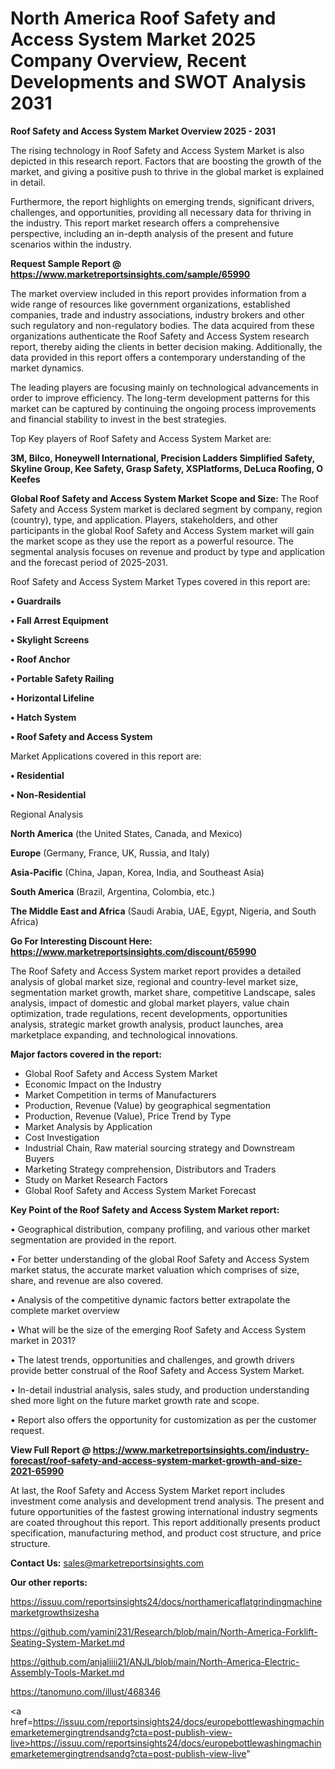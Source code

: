 # North America Roof Safety and Access System Market 2025 Company Overview, Recent Developments and SWOT Analysis 2031

<Strong> Roof Safety and Access System Market Overview 2025 - 2031</strong>

The rising technology in Roof Safety and Access System Market is also depicted in this research report. Factors that are boosting the growth of the market, and giving a positive push to thrive in the global market is explained in detail.

Furthermore, the report highlights on emerging trends, significant drivers, challenges, and opportunities, providing all necessary data for thriving in the industry. This report market research offers a comprehensive perspective, including an in-depth analysis of the present and future scenarios within the industry.

<strong>Request Sample Report @ <a href=https://www.marketreportsinsights.com/sample/65990>https://www.marketreportsinsights.com/sample/65990</a></strong>

The market overview included in this report provides information from a wide range of resources like government organizations, established companies, trade and industry associations, industry brokers and other such regulatory and non-regulatory bodies. The data acquired from these organizations authenticate the Roof Safety and Access System research report, thereby aiding the clients in better decision making. Additionally, the data provided in this report offers a contemporary understanding of the market dynamics.

The leading players are focusing mainly on technological advancements in order to improve efficiency. The long-term development patterns for this market can be captured by continuing the ongoing process improvements and financial stability to invest in the best strategies.

Top Key players of Roof Safety and Access System Market are:

<strong>3M, Bilco, Honeywell International, Precision Ladders Simplified Safety, Skyline Group, Kee Safety, Grasp Safety, XSPlatforms, DeLuca Roofing, O Keefes</strong>

<strong><b>Global Roof Safety and Access System Market Scope and Size:</b></strong>
The Roof Safety and Access System market is declared segment by company, region (country), type, and application. Players, stakeholders, and other participants in the global Roof Safety and Access System market will gain the market scope as they use the report as a powerful resource. The segmental analysis focuses on revenue and product by type and application and the forecast period of 2025-2031.

Roof Safety and Access System Market Types covered in this report are:

<strong>• Guardrails

• Fall Arrest Equipment

• Skylight Screens

• Roof Anchor

• Portable Safety Railing

• Horizontal Lifeline

• Hatch System

• Roof Safety and Access System</strong>

Market Applications covered in this report are:

<strong>• Residential

• Non-Residential</strong> 

Regional Analysis

<strong>North America</strong> (the United States, Canada, and Mexico)

<strong>Europe</strong> (Germany, France, UK, Russia, and Italy)

<strong>Asia-Pacific</strong> (China, Japan, Korea, India, and Southeast Asia)

<strong>South America</strong> (Brazil, Argentina, Colombia, etc.)

<strong>The Middle East and Africa</strong> (Saudi Arabia, UAE, Egypt, Nigeria, and South Africa)

<strong>Go For Interesting Discount Here: <a href=https://www.marketreportsinsights.com/discount/65990>https://www.marketreportsinsights.com/discount/65990</a></strong>

The Roof Safety and Access System market report provides a detailed analysis of global market size, regional and country-level market size, segmentation market growth, market share, competitive Landscape, sales analysis, impact of domestic and global market players, value chain optimization, trade regulations, recent developments, opportunities analysis, strategic market growth analysis, product launches, area marketplace expanding, and technological innovations.

<strong><b>Major factors covered in the report:</b></strong>
<ul>
  <li>Global Roof Safety and Access System Market </li>
  <li>Economic Impact on the Industry</li>
  <li>Market Competition in terms of Manufacturers</li>
  <li>Production, Revenue (Value) by geographical segmentation</li>
  <li>Production, Revenue (Value), Price Trend by Type</li>
  <li>Market Analysis by Application</li>
  <li>Cost Investigation</li>
  <li>Industrial Chain, Raw material sourcing strategy and Downstream Buyers</li>
  <li>Marketing Strategy comprehension, Distributors and Traders</li>
  <li>Study on Market Research Factors</li>
  <li>Global Roof Safety and Access System Market Forecast</li>
</ul>

<strong><b>Key Point of the Roof Safety and Access System Market report:</b></strong>

• Geographical distribution, company profiling, and various other market segmentation are provided in the report.

• For better understanding of the global Roof Safety and Access System market status, the accurate market valuation which comprises of size, share, and revenue are also covered.

• Analysis of the competitive dynamic factors better extrapolate the complete market overview

• What will be the size of the emerging Roof Safety and Access System market in 2031?

• The latest trends, opportunities and challenges, and growth drivers provide better construal of the Roof Safety and Access System Market.

• In-detail industrial analysis, sales study, and production understanding shed more light on the future market growth rate and scope.

• Report also offers the opportunity for customization as per the customer request.

<strong><b>View Full Report @ <a href=https://www.marketreportsinsights.com/industry-forecast/roof-safety-and-access-system-market-growth-and-size-2021-65990>https://www.marketreportsinsights.com/industry-forecast/roof-safety-and-access-system-market-growth-and-size-2021-65990</a></b></strong>


At last, the Roof Safety and Access System Market report includes investment come analysis and development trend analysis. The present and future opportunities of the fastest growing international industry segments are coated throughout this report. This report additionally presents product specification, manufacturing method, and product cost structure, and price structure.

<strong>Contact Us:</strong>
sales@marketreportsinsights.com

<strong>Our other reports:</strong>

<a href=https://issuu.com/reportsinsights24/docs/northamericaflatgrindingmachinemarketgrowthsizesha>https://issuu.com/reportsinsights24/docs/northamericaflatgrindingmachinemarketgrowthsizesha</a>

<a href=https://github.com/yamini231/Research/blob/main/North-America-Forklift-Seating-System-Market.md>https://github.com/yamini231/Research/blob/main/North-America-Forklift-Seating-System-Market.md</a>

<a href=https://github.com/anjaliiii21/ANJL/blob/main/North-America-Electric-Assembly-Tools-Market.md>https://github.com/anjaliiii21/ANJL/blob/main/North-America-Electric-Assembly-Tools-Market.md</a>

<a href=https://tanomuno.com/illust/468346>https://tanomuno.com/illust/468346</a>

<a href=https://issuu.com/reportsinsights24/docs/europebottlewashingmachinemarketemergingtrendsandg?cta=post-publish-view-live>https://issuu.com/reportsinsights24/docs/europebottlewashingmachinemarketemergingtrendsandg?cta=post-publish-view-live</a>"
